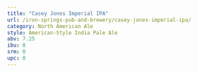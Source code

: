 ```yaml
---
title: "Casey Jones Imperial IPA"
url: /iron-springs-pub-and-brewery/casey-jones-imperial-ipa/
category: North American Ale
style: American-Style India Pale Ale
abv: 7.25
ibu: 0
srm: 0
upc: 0
---
```


